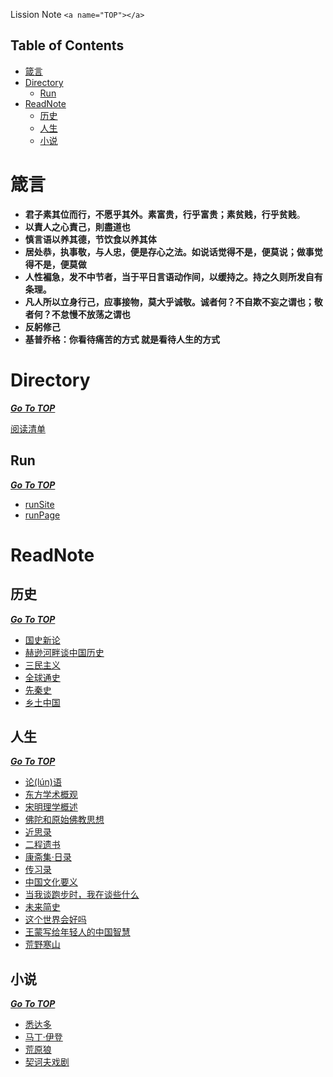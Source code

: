 Lission Note `<a name="TOP"></a>`

Table of Contents
-----------------

- [箴言](#箴言)
- [Directory](#directory)
  - [Run](#run)
- [ReadNote](#readnote)
  - [历史](#历史)
  - [人生](#人生)
  - [小说](#小说)

# 箴言

- **君子素其位而行，不愿乎其外。素富贵，行乎富贵；素贫贱，行乎贫贱**。
- **以責人之心責己，則盡道也**
- **慎言语以养其德，节饮食以养其体**
- **居处恭，执事敬，与人忠，便是存心之法。如说话觉得不是，便莫说；做事觉得不是，便莫做**
- **人性褊急，发不中节者，当于平日言语动作间，以缓持之。持之久则所发自有条理。**
- **凡人所以立身行己，应事接物，莫大乎诚敬。诚者何？不自欺不妄之谓也；敬者何？不怠慢不放荡之谓也**
- **反躬修己**
- **基普乔格：你看待痛苦的方式 就是看待人生的方式**

# Directory

***[Go To TOP](#TOP)***

[阅读清单](https://github.com/lission/markDownNote/blob/master/00-notes/01-%E9%98%85%E8%AF%BB%E6%B8%85%E5%8D%95.md)

Run
---

***[Go To TOP](#TOP)***

- [runSite](https://github.com/lission/markDownNote/blob/master/00-notes/run/runPage.md)
- [runPage](https://lission.github.io/)

# ReadNote

## 历史

***[Go To TOP](#TOP)***

- [国史新论](https://github.com/lission/markDownNote/blob/master/01-readnotes/%E5%8E%86%E5%8F%B2/%E5%9B%BD%E5%8F%B2%E6%96%B0%E8%AE%BA.md)
- [赫逊河畔谈中国历史](https://github.com/lission/markDownNote/blob/master/01-readnotes/%E5%8E%86%E5%8F%B2/%E8%B5%AB%E9%80%8A%E6%B2%B3%E7%95%94%E8%B0%88%E4%B8%AD%E5%9B%BD%E5%8E%86%E5%8F%B2.md)
- [三民主义](https://github.com/lission/markDownNote/blob/master/01-readnotes/%E5%8E%86%E5%8F%B2/%E4%B8%89%E6%B0%91%E4%B8%BB%E4%B9%89.md)
- [全球通史](https://github.com/lission/markDownNote/blob/master/01-readnotes/%E5%8E%86%E5%8F%B2/%E5%85%A8%E7%90%83%E9%80%9A%E5%8F%B2.md)
- [先秦史](https://github.com/lission/markDownNote/blob/master/01-readnotes/%E5%8E%86%E5%8F%B2/%E5%85%88%E7%A7%A6%E5%8F%B2.md)
- [乡土中国](https://github.com/lission/markDownNote/blob/master/01-readnotes/%E5%8E%86%E5%8F%B2/%E4%B9%A1%E5%9C%9F%E4%B8%AD%E5%9B%BD.md)

## 人生

***[Go To TOP](#TOP)***

- [论(lún)语](https://github.com/lission/markDownNote/blob/master/01-readnotes/%E4%BA%BA%E7%94%9F/%E8%AE%BA%E8%AF%AD.md)
- [东方学术概观](https://github.com/lission/markDownNote/blob/master/01-readnotes/%E4%BA%BA%E7%94%9F/%E4%B8%9C%E6%96%B9%E5%AD%A6%E6%9C%AF%E6%A6%82%E8%A7%82.md)
- [宋明理学概述](https://github.com/lission/markDownNote/blob/master/01-readnotes/%E4%BA%BA%E7%94%9F/%E5%AE%8B%E6%98%8E%E7%90%86%E5%AD%A6%E6%A6%82%E8%BF%B0.md)
- [佛陀和原始佛教思想](https://github.com/lission/markDownNote/blob/master/01-readnotes/%E4%BA%BA%E7%94%9F/%E4%BD%9B%E9%99%80%E5%92%8C%E5%8E%9F%E5%A7%8B%E4%BD%9B%E6%95%99%E6%80%9D%E6%83%B3.md)
- [近思录](https://github.com/lission/markDownNote/blob/master/01-readnotes/%E4%BA%BA%E7%94%9F/%E8%BF%91%E6%80%9D%E5%BD%95.md)
- [二程遗书](https://github.com/lission/markDownNote/blob/master/01-readnotes/%E4%BA%BA%E7%94%9F/%E4%BA%8C%E7%A8%8B%E9%81%97%E4%B9%A6.md)
- [康斋集·日录](https://github.com/lission/markDownNote/blob/master/01-readnotes/%E4%BA%BA%E7%94%9F/%E5%BA%B7%E6%96%8B%E9%9B%86%C2%B7%E6%97%A5%E5%BD%95.md)
- [传习录](https://github.com/lission/markDownNote/blob/master/01-readnotes/%E4%BA%BA%E7%94%9F/%E4%BC%A0%E4%B9%A0%E5%BD%95.md)
- [中国文化要义](https://github.com/lission/markDownNote/blob/master/01-readnotes/%E4%BA%BA%E7%94%9F/%E4%B8%AD%E5%9B%BD%E6%96%87%E5%8C%96%E8%A6%81%E4%B9%89.md)
- [当我谈跑步时，我在谈些什么](https://github.com/lission/markDownNote/blob/master/01-readnotes/%E4%BA%BA%E7%94%9F/%E5%BD%93%E6%88%91%E8%B0%88%E8%B7%91%E6%AD%A5%E6%97%B6%EF%BC%8C%E6%88%91%E5%9C%A8%E8%B0%88%E4%BA%9B%E4%BB%80%E4%B9%88.md)
- [未来简史](https://github.com/lission/markDownNote/blob/master/01-readnotes/%E4%BA%BA%E7%94%9F/%E6%9C%AA%E6%9D%A5%E7%AE%80%E5%8F%B2.md)
- [这个世界会好吗](https://github.com/lission/markDownNote/blob/master/01-readnotes/%E4%BA%BA%E7%94%9F/%E8%BF%99%E4%B8%AA%E4%B8%96%E7%95%8C%E4%BC%9A%E5%A5%BD%E5%90%97-%E6%A2%81%E6%BC%B1%E6%BA%9F.md)
- [王蒙写给年轻人的中国智慧](https://github.com/lission/markDownNote/blob/master/01-readnotes/%E4%BA%BA%E7%94%9F/%E7%8E%8B%E8%92%99%E5%86%99%E7%BB%99%E5%B9%B4%E8%BD%BB%E4%BA%BA%E7%9A%84%E4%B8%AD%E5%9B%BD%E6%99%BA%E6%85%A7.md)
- [荒野寒山](https://github.com/lission/markDownNote/blob/master/01-readnotes/%E4%BA%BA%E7%94%9F/%E8%8D%92%E9%87%8E%E5%AF%92%E5%B1%B1.md)

## 小说

***[Go To TOP](#TOP)***

- [悉达多](https://github.com/lission/markDownNote/blob/master/01-readnotes/%E5%B0%8F%E8%AF%B4/%E6%82%89%E8%BE%BE%E5%A4%9A.md)
- [马丁·伊登](https://github.com/lission/markDownNote/blob/master/01-readnotes/%E5%B0%8F%E8%AF%B4/%E9%A9%AC%E4%B8%81%C2%B7%E4%BC%8A%E7%99%BB.md)
- [荒原狼](https://github.com/lission/markDownNote/blob/master/01-readnotes/%E5%B0%8F%E8%AF%B4/%E8%8D%92%E5%8E%9F%E7%8B%BC.md)
- [契诃夫戏剧](https://github.com/lission/markDownNote/blob/master/01-readnotes/%E5%B0%8F%E8%AF%B4/%E5%A5%91%E8%AF%83%E5%A4%AB%E6%88%8F%E5%89%A7.md)

